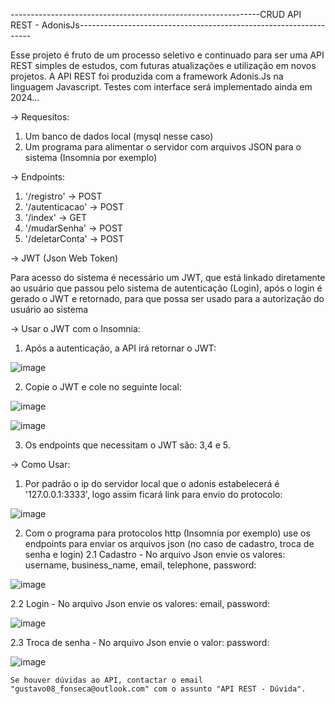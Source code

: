 --------------------------------------------------------------CRUD API REST - AdonisJs------------------------------------------------------------------

Esse projeto é fruto de um processo seletivo e continuado para ser uma API REST simples de estudos, com futuras atualizações e
utilização em novos projetos. A API REST foi produzida com a framework Adonis.Js na linguagem Javascript. Testes com interface
será implementado ainda em 2024...


-> Requesitos:

1. Um banco de dados local (mysql nesse caso)
2. Um programa para alimentar o servidor com arquivos JSON para o sistema (Insomnia por exemplo)

-> Endpoints:

1. '/registro' -> POST
2. '/autenticacao' -> POST
3. '/index' -> GET
4. '/mudarSenha' -> POST
5. '/deletarConta' -> POST

-> JWT (Json Web Token)

Para acesso do sistema é necessário um JWT, que está linkado diretamente ao usuário que passou pelo sistema de autenticação (Login), após o login é gerado o JWT e retornado, para que possa ser usado para a autorização do usuário ao sistema

-> Usar o JWT com o Insomnia:

1. Após a autenticação, a API irá retornar o JWT:

![image](https://user-images.githubusercontent.com/67929863/138149808-f14068a0-70ea-46ba-b21a-290e7288eaab.png)

2. Copie o JWT e cole no seguinte local:

![image](https://user-images.githubusercontent.com/67929863/138149973-319edc34-b0db-42c3-a08a-88f6b4ff4a09.png)

![image](https://user-images.githubusercontent.com/67929863/138150124-b2633a7b-1462-4fc4-921a-4a04e6b1ace4.png)

3. Os endpoints que necessitam o JWT são: 3,4 e 5. 

 
-> Como Usar:

1. Por padrão o ip do servidor local que o adonis estabelecerá é '127.0.0.1:3333', logo assim ficará link para envio do protocolo:
 
![image](https://user-images.githubusercontent.com/67929863/138152318-442c8593-2e32-4a17-af34-e006d1e3df86.png)

2. Com o programa para protocolos http (Insomnia por exemplo) use os endpoints para enviar os arquivos json (no caso de cadastro, troca de senha e login)
2.1 Cadastro - No arquivo Json envie os valores: username, business_name, email, telephone, password:

![image](https://user-images.githubusercontent.com/67929863/138147027-d5117661-4de7-417f-b31f-421f42628796.png)

2.2 Login -  No arquivo Json envie os valores: email, password:

![image](https://user-images.githubusercontent.com/67929863/138147238-9c03f6ff-9907-4ca0-b669-edcb24a42833.png)

2.3 Troca de senha - No arquivo Json envie o valor: password:

![image](https://user-images.githubusercontent.com/67929863/138147876-2f4f3d85-98c4-4239-8b51-1f1d469607ee.png)

	Se houver dúvidas ao API, contactar o email "gustavo08_fonseca@outlook.com" com o assunto "API REST - Dúvida".

